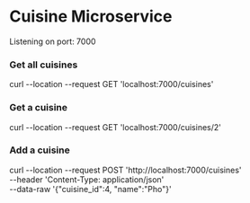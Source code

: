 # Cuisine Microservice

Listening on port: 7000

### Get all cuisines
curl --location --request GET 'localhost:7000/cuisines'

### Get a cuisine
curl --location --request GET 'localhost:7000/cuisines/2'

### Add a cuisine
curl --location --request POST 'http://localhost:7000/cuisines' \
--header 'Content-Type: application/json' \
--data-raw '{"cuisine_id":4, "name":"Pho"}'